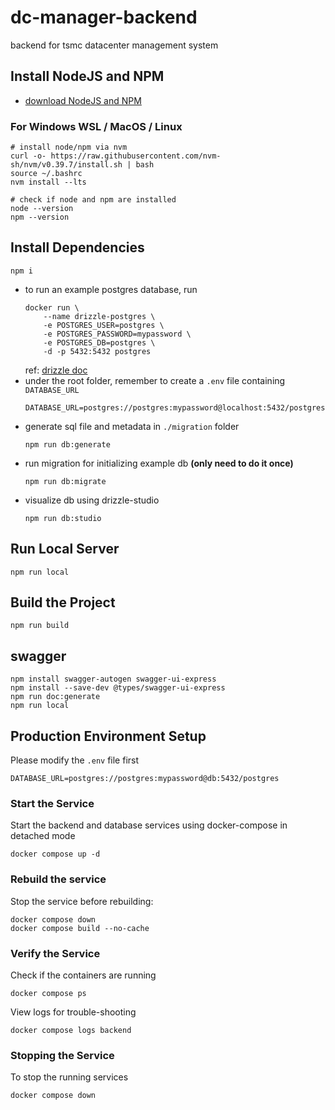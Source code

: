 # dc-manager-backend

backend for tsmc datacenter management system

## Install NodeJS and NPM

-   [download NodeJS and NPM](https://nodejs.org/zh-tw/download)

### For Windows WSL / MacOS / Linux

```shell
# install node/npm via nvm
curl -o- https://raw.githubusercontent.com/nvm-sh/nvm/v0.39.7/install.sh | bash
source ~/.bashrc
nvm install --lts
```

```shell
# check if node and npm are installed
node --version
npm --version
```

## Install Dependencies

```shell
npm i
```

-   to run an example postgres database, run
    ```shell
    docker run \
        --name drizzle-postgres \
        -e POSTGRES_USER=postgres \
        -e POSTGRES_PASSWORD=mypassword \
        -e POSTGRES_DB=postgres \
        -d -p 5432:5432 postgres
    ```
    ref: [drizzle doc](https://orm.drizzle.team/docs/guides/postgresql-local-setup)
-   under the root folder, remember to create a `.env` file containing `DATABASE_URL`
    ```shell
    DATABASE_URL=postgres://postgres:mypassword@localhost:5432/postgres
    ```

*   generate sql file and metadata in `./migration` folder
    ```shell
    npm run db:generate
    ```

*   run migration for initializing example db **(only need to do it once)**
    ```shell
    npm run db:migrate
    ```

*   visualize db using drizzle-studio
    ```shell
    npm run db:studio
    ```

## Run Local Server

```shell
npm run local
```

## Build the Project

```shell
npm run build
```

## swagger

```shell
npm install swagger-autogen swagger-ui-express  
npm install --save-dev @types/swagger-ui-express
npm run doc:generate
npm run local
```

## Production Environment Setup
Please modify the `.env` file first

```shell
DATABASE_URL=postgres://postgres:mypassword@db:5432/postgres
```

### Start the Service
Start the backend and database services using docker-compose in detached mode
```shell
docker compose up -d
```

### Rebuild the service
Stop the service before rebuilding:

```shell
docker compose down
docker compose build --no-cache
```

### Verify the Service
Check if the containers are running
```shell
docker compose ps
```

View logs for trouble-shooting
```shell
docker compose logs backend
```

### Stopping the Service
To stop the running services

```shell
docker compose down
```